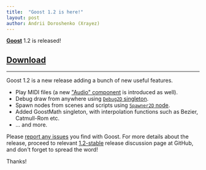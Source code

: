 ```yaml
---
title:  "Goost 1.2 is here!"
layout: post
author: Andrii Doroshenko (Xrayez)
---
```


[**Goost**](https://github.com/goostengine/goost) 1.2 is released!

<!--more-->

## [Download](/download.html)

-----

Goost 1.2 is a new release adding a bunch of new useful features.

* Play MIDI files (a new ["Audio" component](https://goost.readthedocs.io/en/latest/components/audio.html) is introduced as well).
* Debug draw from anywhere using [`Debug2D` singleton](https://github.com/goostengine/goost/pull/162).
* Spawn nodes from scenes and scripts using [`Spawner2D` node](https://github.com/goostengine/goost/pull/165).
* Added GoostMath singleton, with interpolation functions such as Bezier, Catmull-Rom etc.
* ... and more.

Please
[report any issues](https://github.com/goostengine/goost/issues/new/choose) you
find with Goost. For more details about the release, proceed to relevant
[1.2-stable](https://github.com/goostengine/goost/discussions/169) release
discussion page at GitHub, and don't forget to spread the word!

Thanks!
